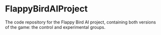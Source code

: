 # FlappyBirdAIProject
The code repository for the Flappy Bird AI project, containing both versions of the game: the control and experimental groups.


